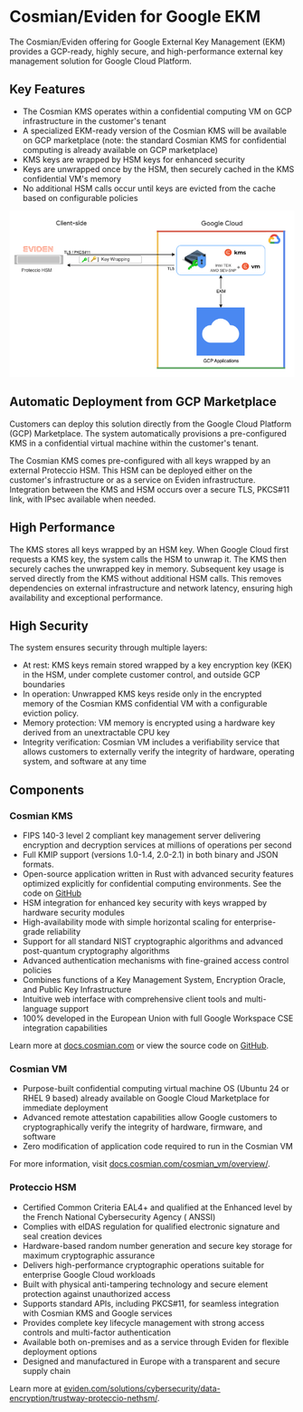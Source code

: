 # Cosmian/Eviden for Google EKM

The Cosmian/Eviden offering for Google External Key Management (EKM) provides a GCP-ready, highly secure, and
high-performance external key management solution for Google Cloud Platform.

## Key Features

- The Cosmian KMS operates within a confidential computing VM on GCP infrastructure in the customer's tenant
- A specialized EKM-ready version of the Cosmian KMS will be available on GCP marketplace (note: the standard Cosmian
  KMS for confidential computing is already available on GCP marketplace)
- KMS keys are wrapped by HSM keys for enhanced security
- Keys are unwrapped once by the HSM, then securely cached in the KMS confidential VM's memory
- No additional HSM calls occur until keys are evicted from the cache based on configurable policies

![architecture diagram](./drawings/google_ekm.png)

## Automatic Deployment from GCP Marketplace
 
Customers can deploy this solution directly from the Google Cloud Platform (GCP) Marketplace. The system automatically
provisions a pre-configured KMS in a confidential virtual machine within the customer's tenant.

The Cosmian KMS comes pre-configured with all keys wrapped by an external Proteccio HSM. This HSM can be deployed either
on the customer's infrastructure or as a service on Eviden infrastructure. Integration between the KMS and HSM occurs
over a secure TLS, PKCS#11 link, with IPsec available when needed.

## High Performance

The KMS stores all keys wrapped by an HSM key. When Google Cloud first requests a KMS key, the system calls the HSM to
unwrap it. The KMS then securely caches the unwrapped key in memory. Subsequent key usage is served directly from the
KMS without additional HSM calls. This removes dependencies on external infrastructure and network latency, ensuring
high availability and exceptional performance.

## High Security

The system ensures security through multiple layers:

- At rest: KMS keys remain stored wrapped by a key encryption key (KEK) in the HSM, under complete customer control, and
  outside GCP boundaries
- In operation: Unwrapped KMS keys reside only in the encrypted memory of the Cosmian KMS confidential VM with a
  configurable eviction policy.
- Memory protection: VM memory is encrypted using a hardware key derived from an unextractable CPU key
- Integrity verification: Cosmian VM includes a verifiability service that allows customers to externally verify the
  integrity of hardware, operating system, and software at any time

## Components

### Cosmian KMS

- FIPS 140-3 level 2 compliant key management server delivering encryption and decryption services at millions of
  operations per second
- Full KMIP support (versions 1.0-1.4, 2.0-2.1) in both binary and JSON formats.
- Open-source application written in Rust with advanced security features optimized explicitly for confidential
  computing environments. See the code on [GitHub](https://gihub.com/Cosmian/kms)
- HSM integration for enhanced key security with keys wrapped by hardware security modules
- High-availability mode with simple horizontal scaling for enterprise-grade reliability
- Support for all standard NIST cryptographic algorithms and advanced post-quantum cryptography algorithms
- Advanced authentication mechanisms with fine-grained access control policies
- Combines functions of a Key Management System, Encryption Oracle, and Public Key Infrastructure
- Intuitive web interface with comprehensive client tools and multi-language support
- 100% developed in the European Union with full Google Workspace CSE integration capabilities

Learn more at [docs.cosmian.com](https://docs.cosmian.com) or view the source code
on [GitHub](https://github.com/Cosmian/kms).

### Cosmian VM

- Purpose-built confidential computing virtual machine OS (Ubuntu 24 or RHEL 9 based) already available on Google Cloud
  Marketplace for immediate deployment
- Advanced remote attestation capabilities allow Google customers to cryptographically verify the integrity of
  hardware, firmware, and software
- Zero modification of application code required to run in the Cosmian VM

For more information, visit [docs.cosmian.com/cosmian_vm/overview/](https://docs.cosmian.com/cosmian_vm/overview/).

### Proteccio HSM

- Certified Common Criteria EAL4+ and qualified at the Enhanced level by the French National Cybersecurity Agency (
  ANSSI)
- Complies with eIDAS regulation for qualified electronic signature and seal creation devices
- Hardware-based random number generation and secure key storage for maximum cryptographic assurance
- Delivers high-performance cryptographic operations suitable for enterprise Google Cloud workloads
- Built with physical anti-tampering technology and secure element protection against unauthorized access
- Supports standard APIs, including PKCS#11, for seamless integration with Cosmian KMS and Google services
- Provides complete key lifecycle management with strong access controls and multi-factor authentication
- Available both on-premises and as a service through Eviden for flexible deployment options
- Designed and manufactured in Europe with a transparent and secure supply chain

Learn more
at [eviden.com/solutions/cybersecurity/data-encryption/trustway-proteccio-nethsm/](https://eviden.com/solutions/cybersecurity/data-encryption/trustway-proteccio-nethsm/).
